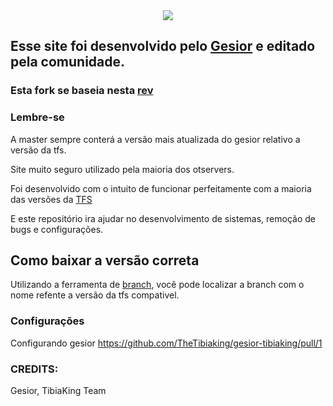 <center>
<a href="https://www.tibiaking.com"><img src="https://user-images.githubusercontent.com/74227915/219124653-caccb04f-e858-4e81-b8be-c94ffbd3f276.png"/>
</center></a>


## Esse site foi desenvolvido pelo [Gesior](https://github.com/gesior/Gesior2012) e editado pela comunidade.
### Esta fork se baseia nesta [rev](https://github.com/gesior/Gesior2012/tree/0246a7d6c39356fd67ec6da39d716818229bd25a)
### Lembre-se
A master sempre conterá a versão mais atualizada do gesior relativo a versão da tfs.

Site muito seguro utilizado pela maioria dos otservers.

Foi desenvolvido com o intuito de funcionar perfeitamente com a maioria das versões da [TFS](https://github.com/tibiaking/forgottenserver)

E este repositório ira ajudar no desenvolvimento de sistemas, remoção de bugs e configurações.

## Como baixar a versão correta
Utilizando a ferramenta de [branch](https://github.com/TheTibiaking/gesior-tibiaking/branches), você pode localizar a branch com o nome refente a versão da tfs compativel.

### Configurações
Configurando gesior https://github.com/TheTibiaking/gesior-tibiaking/pull/1

### CREDITS:
Gesior, TibiaKing Team
